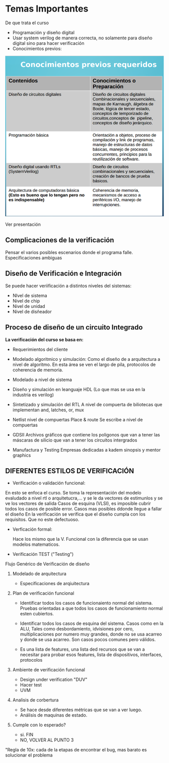 # Temas Importantes 
De que trata el curso

- Programación y diseño digital
- Usar system verilog de manera correcta, no solamente para diseño digital sino para hacer verificación
- Conocimientos previos:

![Imagen](img/Conocimientos_previos.png)


Ver presentación

## Complicaciones de la verificación

Pensar el varios posibles escenarios donde el programa falle.
Especificaciones ambiguas

## Diseño de Verificación e Integración
Se puede hacer veriificación a distintos niveles del sistemas:
- NIvel de sistema
- Nivel de chip
- Nivel de unidad 
- Nivel de disñeador

## Proceso de diseño de un circuito Integrado 
**La verificación del curso se basa en:**
- Requerimientos del cliente
- Modelado algoritmico y simulación:
  Como el diseño de a arquitectura a nivel de algoritmo. 
  En esta área se ven el largo de pila, protocolos de coherencia de memoria.
- Modelado a nivel de sistema  
- Diseño y simulación en leanguaje HDL (Lo que mas se usa en la industria es verilog)
- Sintetizado y simulación del RTL
  A nivel de compuerta de biliotecas que implementan and, latches, or, mux
- Netlist nivel de compuertas Place & route
  Se escribe a nivel de compuertas
- GDSII
  Archivos gráficos que contiene los poligonos que van a tener las máscaras de 
  silicio que van a tener los circuitos intergrados
  
- Manufactura y Testing
  Empresas dedicadas a 
  kadem sinopsis y mentor graphics


## DIFERENTES ESTILOS DE VERIFICACIÓN

- Verificación o validación funcional:
  
En esto se enfoca el curso. Se toma la representación del modelo evaludado a nivel rtl o 
arquitetucra,... y se le da vectores de estimunlos y se ve los vectores de salida
Casos de esquina (VLSI), es imposible cubrir todos los casos de posible 
error. Casos mas posibles ddonde llegue a fallar el diseño 
En la verificación se verifica que el diseño cumpla con los requisitos. Que 
no este defectuoso.

- Verficación formal:
  
  Hace los mismo que la V. Funcional con la diferencia que se usan modelos 
matematicos. 


- Verificación TEST ("Testing")


Flujo Genérico de Verificación de diseño
1. Modelado de arquitectura
   - Especificaciones de arqiuitectura
2. Plan de verificación funcional
   - Identificar todos los casos de funcionaiento normal del sistema. Pruebas orientadas a que todos los casos de funcionamiento normal esten cubiertos.
   
   - Identificar todos los casos de esquina del sistema. Casos como en la ALU, Tales como desbordamiento, idvisiones por cero, multiplicaciones por numero muy grandes, donde no se usa acarreo y donde se usa acarreo. Son casos pocos comunes pero válidos.
   
   - Es una lista de features, una lista ded recursos que se van a necesitar para probar esos features, lista de dispositivos, interfaces, protocolos
   
3. Ambiente de verificación funcional 
   - Design under verification "DUV"
   - Hacer test
   - UVM
4. Analisis de corbertura
   - Se hace desde diferentes métricas que se van a ver luego. 
   - Análisis de maquinas de estado.
   
5. Cumple con lo esperado? 
   - si. FIN 
   - NO, VOLVER AL PUNTO 3

"Regla de 10x: cada de la etapas de encontrar el bug, mas barato es solucionar el problema

